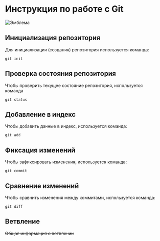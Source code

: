 # **Инструкция по работе с Git**

![Эмблема](logo.jpeg)

## Инициализация репозитория

Для инициализации (создания) репозитория используется команда:

    git init

## Проверка состояния репозитория

Чтобы проверить текущее состояние репозитория, используется команда

    git status

## Добавление в индекс

Чтобы добавить данные в индекс, используется команда:

    git add

## Фиксация изменений

Чтобы зафиксировать изменения, используется команда:

    git commit

## Сравнение изменений

Чтобы сравнить изменения между коммитами, используется команда:

    git diff

## Ветвление

~~Общая информация о ветвлении~~